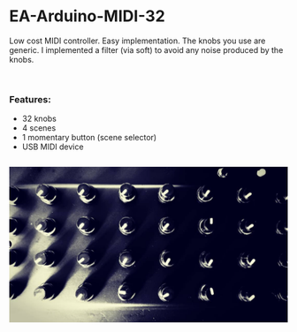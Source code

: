 # EA-Arduino-MIDI-32


Low cost MIDI controller. 
Easy implementation. 
The knobs you use are generic. 
I implemented a filter (via soft) to avoid any noise produced by the knobs.

&nbsp;
### Features:

* 32 knobs
* 4 scenes
* 1 momentary button (scene selector)
* USB MIDI device
<pre>
</pre>
![](32knobs.png)